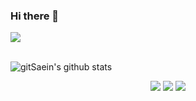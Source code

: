 ### Hi there 👋

<!--
**gitSaein/gitSaein** is a ✨ _special_ ✨ repository because its `README.md` (this file) appears on your GitHub profile.

Here are some ideas to get you started:

- 🔭 I’m currently working on ...
- 🌱 I’m currently learning ...
- 👯 I’m looking to collaborate on ...
- 🤔 I’m looking for help with ...
- 💬 Ask me about ...
- 📫 How to reach me: ...
- 😄 Pronouns: ...
- ⚡ Fun fact: ...
-->

<img src="https://github-readme-stats.vercel.app/api/top-langs/?username=gitSaein&layout=compact"><br><br>

![gitSaein's github stats](https://github-readme-stats.vercel.app/api?username=gitSaein&show_icons=true)

<div align="center">
 <img src="https://img.shields.io/badge/Spring Boot-#6DB33F?style=flat&logo=SpringBoot&logoColor=white" />
 <img src="https://img.shields.io/badge/HTML5-E34F26?style=flat&logo=HTML5&logoColor=white" />
 <img src="https://img.shields.io/badge/CSS3-1572B6?style=flat&logo=CSS3&logoColor=white" />
</div>
